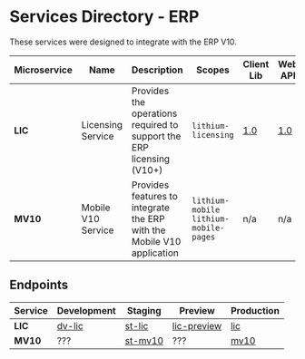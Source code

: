 # Services Directory - ERP

These services were designed to integrate with the ERP V10.

| Microservice | Name | Description | Scopes | Client Lib | Web API | Spec |
| - | - | - | - | - | - | - |
| **LIC** | Licensing Service | Provides the operations required to support the ERP licensing (V10+) | `lithium-licensing` | [1.0](https://tfs.primaverabss.com/tfs/P.TEC.Elevation/Lithium/_versionControl?path=%24%2FLithium%2FMicroservices%2FERP%2FLIC%2FMainline%2FReadme.md&version=T&_a=preview) | [1.0](https://tfs.primaverabss.com/tfs/P.TEC.Elevation/Lithium/_versionControl?path=%24%2FLithium%2FMicroservices%2FERP%2FLIC%2FMainline%2FReadme.md&version=T&_a=preview) | n/a |
| **MV10** | Mobile V10 Service | Provides features to integrate the ERP with the Mobile V10 application | `lithium-mobile` `lithium-mobile-pages` | n/a | n/a | n/a |

## Endpoints

| Service | Development | Staging | Preview | Production |
| - | - | - | - | - |
| **LIC** | [dv-lic](https://lithium-dv-lic-we-wap.azurewebsites.net/) | [st-lic](https://st-licensing.primaverabss.com/) | [lic-preview](https://prv-lithium-licensing.primaverabss.com/) | [lic](https://lithium-licensing.primaverabss.com/) |
| **MV10** | ??? | [st-mv10](https://stg-mobile.azurewebsites.net) | ??? | [mv10](https://lithium-mobile.primaverabss.com) |
